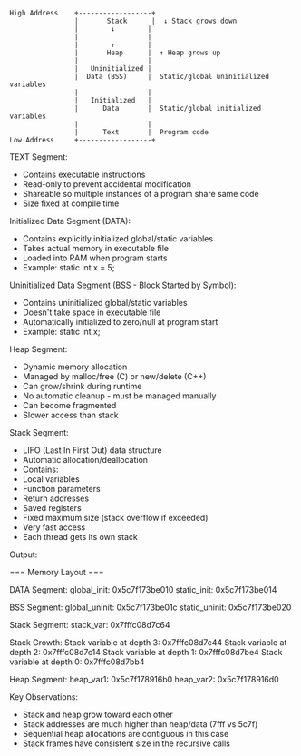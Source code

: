```
High Address    +------------------+
                |       Stack      |  ↓ Stack grows down
                |        ↓        |
                |                 |
                |        ↑        |
                |       Heap      |  ↑ Heap grows up
                |                 |
                |   Uninitialized |
                |  Data (BSS)     |  Static/global uninitialized variables
                |                 |
                |   Initialized   |
                |      Data       |  Static/global initialized variables
                |                 |
                |      Text       |  Program code
Low Address     +------------------+
```

TEXT Segment:

- Contains executable instructions
- Read-only to prevent accidental modification
- Shareable so multiple instances of a program share same code
- Size fixed at compile time


Initialized Data Segment (DATA):

- Contains explicitly initialized global/static variables
- Takes actual memory in executable file
- Loaded into RAM when program starts
- Example: static int x = 5;


Uninitialized Data Segment (BSS - Block Started by Symbol):

- Contains uninitialized global/static variables
- Doesn't take space in executable file
- Automatically initialized to zero/null at program start
- Example: static int x;


Heap Segment:

- Dynamic memory allocation
- Managed by malloc/free (C) or new/delete (C++)
- Can grow/shrink during runtime
- No automatic cleanup - must be managed manually
- Can become fragmented
- Slower access than stack


Stack Segment:

- LIFO (Last In First Out) data structure
- Automatic allocation/deallocation
- Contains:
 - Local variables
 - Function parameters
 - Return addresses
 - Saved registers
- Fixed maximum size (stack overflow if exceeded)
- Very fast access
- Each thread gets its own stack



Output:

=== Memory Layout ===

DATA Segment:
  global_init:  0x5c7f173be010
  static_init:  0x5c7f173be014

BSS Segment:
  global_uninit: 0x5c7f173be01c
  static_uninit: 0x5c7f173be020

Stack Segment:
  stack_var:     0x7fffc08d7c64

Stack Growth:
Stack variable at depth 3: 0x7fffc08d7c44
Stack variable at depth 2: 0x7fffc08d7c14
Stack variable at depth 1: 0x7fffc08d7be4
Stack variable at depth 0: 0x7fffc08d7bb4

Heap Segment:
  heap_var1:     0x5c7f178916b0
  heap_var2:     0x5c7f178916d0



Key Observations:

- Stack and heap grow toward each other
- Stack addresses are much higher than heap/data (7fff vs 5c7f)
- Sequential heap allocations are contiguous in this case
- Stack frames have consistent size in the recursive calls
